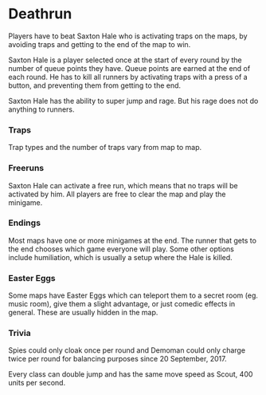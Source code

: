 # Deathrun

Players have to beat Saxton Hale who is activating traps on the maps, by avoiding traps and getting to the end of the map to win.

Saxton Hale is a player selected once at the start of every round by the number of queue points they have. Queue points are earned at the end of each round. He has to kill all runners by activating traps with a press of a button, and preventing them from getting to the end.

Saxton Hale has the ability to super jump and rage. But his rage does not do anything to runners.

### Traps

Trap types and the number of traps vary from map to map.

### Freeruns

Saxton Hale can activate a free run, which means that no traps will be activated by him. All players are free to clear the map and play the minigame.

### Endings

Most maps have one or more minigames at the end. The runner that gets to the end chooses which game everyone will play. Some other options include humiliation, which is usually a setup where the Hale is killed.

### Easter Eggs

Some maps have Easter Eggs which can teleport them to a secret room \(eg. music room\), give them a slight advantage, or just comedic effects in general. These are usually hidden in the map.

### Trivia

Spies could only cloak once per round and Demoman could only charge twice per round for balancing purposes since 20 September, 2017.

Every class can double jump and has the same move speed as Scout, 400 units per second.

